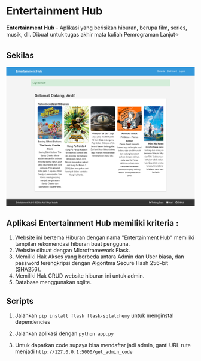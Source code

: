 # Entertainment Hub

**Entertainment Hub** - Aplikasi yang berisikan hiburan, berupa film, series, musik, dll. 
Dibuat untuk tugas akhir mata kuliah Pemrograman Lanjut⭐

## Sekilas

![Screencapture](/Screencapture.png)

## Aplikasi Entertainment Hub memiliki kriteria :

1. Website ini bertema Hiburan dengan nama "Entertainment Hub" memiliki tampilan rekomendasi hiburan buat pengguna.
2. Website dibuat dengan Microframework Flask.
3. Memiliki Hak Akses yang berbeda antara Admin dan User biasa, dan password terengkripsi dengan Algoritma Secure Hash 256-bit (SHA256).
4. Memiliki Hak CRUD website hiburan ini untuk admin.
5. Database menggunakan sqlite.

## Scripts

1. Jalankan `pip install flask flask-sqlalchemy` untuk menginstal dependencies

2. Jalankan aplikasi dengan `python app.py`

3. Untuk dapatkan code supaya bisa mendaftar jadi admin, ganti URL rute menjadi `http://127.0.0.1:5000/get_admin_code`
